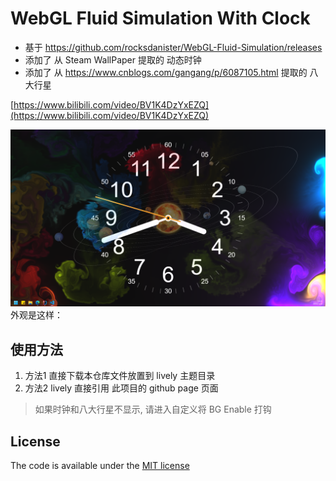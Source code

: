# WebGL Fluid Simulation With Clock

- 基于 https://github.com/rocksdanister/WebGL-Fluid-Simulation/releases
- 添加了 从 Steam WallPaper 提取的 动态时钟
- 添加了 从 https://www.cnblogs.com/gangang/p/6087105.html 提取的 八大行星


[https://www.bilibili.com/video/BV1K4DzYxEZQ](https://www.bilibili.com/video/BV1K4DzYxEZQ)


[![](./screen.png)](https://www.bilibili.com/video/BV1K4DzYxEZQ)
外观是这样：





## 使用方法

1. 方法1
    直接下载本仓库文件放置到 lively 主题目录
2. 方法2
    lively 直接引用 此项目的 github page 页面

> 如果时钟和八大行星不显示, 请进入自定义将 BG Enable 打钩

## License

The code is available under the [MIT license](LICENSE)